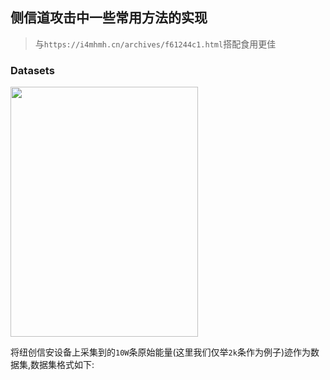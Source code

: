 ## 侧信道攻击中一些常用方法的实现

> 与`https://i4mhmh.cn/archives/f61244c1.html`搭配食用更佳

### Datasets

<img src='./images/设备.jpg' width="300" height="400">

将纽创信安设备上采集到的`10W`条原始能量(这里我们仅举`2k`条作为例子)迹作为数据集,数据集格式如下:
